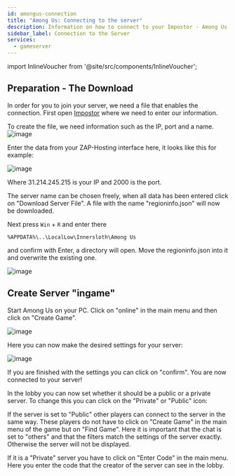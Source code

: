 ```yaml
---
id: amongus-connection
title: "Among Us: Connecting to the server"
description: Information on how to connect to your Impostor - Among Us server - ZAP-Hosting.com documentation
sidebar_label: Connection to the Server
services:
  - gameserver
---
```


import InlineVoucher from '@site/src/components/InlineVoucher';

<InlineVoucher />

## Preparation - The Download

In order for you to join your server, we need a file that enables the connection.
First open [Impostor](https://impostor.github.io/Impostor/) where we need to enter our information.

To create the file, we need information such as the IP, port and a name.
![image](https://user-images.githubusercontent.com/26007280/189938706-123a1285-7c71-4e51-8ec0-13f9ecc672a6.png)

Enter the data from your ZAP-Hosting interface here, it looks like this for example:

![image](https://user-images.githubusercontent.com/26007280/189938736-4b04517a-475a-4cf4-ad15-b2a3d7e3f3aa.png)

Where 31.214.245.215 is your IP and 2000 is the port.

The server name can be chosen freely, when all data has been entered click on "Download Server File".
A file with the name "regioninfo.json" will now be downloaded.

Next press `Win` + `R` and enter there 

```
%APPDATA%\..\LocalLow\Innersloth\Among Us
```

and confirm with Enter, a directory will open. Move the regioninfo.json into it and overwrite the existing one.

![image](https://user-images.githubusercontent.com/26007280/189938773-bbc186df-fc24-46df-96b7-70988688994b.png)


## Create Server "ingame"

Start Among Us on your PC.
Click on "online" in the main menu and then click on "Create Game".

![image](https://user-images.githubusercontent.com/26007280/189938816-ef15207e-ecf8-4a06-a0a7-cacb775973c0.png)

Here you can now make the desired settings for your server:

![image](https://user-images.githubusercontent.com/26007280/189938853-f8f5b6b0-3f13-4352-81f3-9be12c036a84.png)

If you are finished with the settings you can click on "confirm".
You are now connected to your server!

In the lobby you can now set whether it should be a public or a private server.
To change this you can click on the "Private" or "Public" icon:

If the server is set to "Public" other players can connect to the server in the same way.
These players do not have to click on "Create Game" in the main menu of the game but on "Find Game".
Here it is important that the chat is set to "others" and that the filters match the settings of the server exactly.
Otherwise the server will not be displayed.

If it is a "Private" server you have to click on "Enter Code" in the main menu.
Here you enter the code that the creator of the server can see in the lobby.

